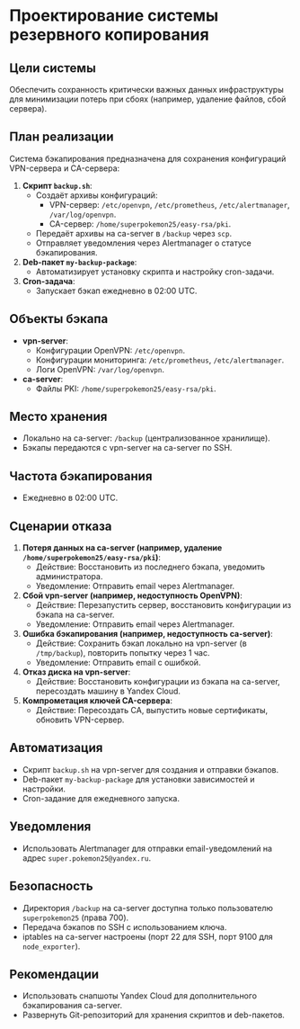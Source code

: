 # Проектирование системы резервного копирования

## Цели системы
Обеспечить сохранность критически важных данных инфраструктуры для минимизации потерь при сбоях (например, удаление файлов, сбой сервера).

## План реализации
Система бэкапирования предназначена для сохранения конфигураций VPN-сервера и CA-сервера:
1. **Скрипт `backup.sh`**:
   - Создаёт архивы конфигураций:
     - VPN-сервер: `/etc/openvpn`, `/etc/prometheus`, `/etc/alertmanager`, `/var/log/openvpn`.
     - CA-сервер: `/home/superpokemon25/easy-rsa/pki`.
   - Передаёт архивы на ca-server в `/backup` через `scp`.
   - Отправляет уведомления через Alertmanager о статусе бэкапирования.
2. **Deb-пакет `my-backup-package`**:
   - Автоматизирует установку скрипта и настройку cron-задачи.
3. **Cron-задача**:
   - Запускает бэкап ежедневно в 02:00 UTC.

## Объекты бэкапа
- **vpn-server**:
  - Конфигурации OpenVPN: `/etc/openvpn`.
  - Конфигурации мониторинга: `/etc/prometheus`, `/etc/alertmanager`.
  - Логи OpenVPN: `/var/log/openvpn`.
- **ca-server**:
  - Файлы PKI: `/home/superpokemon25/easy-rsa/pki`.

## Место хранения
- Локально на ca-server: `/backup` (централизованное хранилище).
- Бэкапы передаются с vpn-server на ca-server по SSH.

## Частота бэкапирования
- Ежедневно в 02:00 UTC.

## Сценарии отказа
1. **Потеря данных на ca-server (например, удаление `/home/superpokemon25/easy-rsa/pki`)**:
   - Действие: Восстановить из последнего бэкапа, уведомить администратора.
   - Уведомление: Отправить email через Alertmanager.
2. **Сбой vpn-server (например, недоступность OpenVPN)**:
   - Действие: Перезапустить сервер, восстановить конфигурации из бэкапа на ca-server.
   - Уведомление: Отправить email через Alertmanager.
3. **Ошибка бэкапирования (например, недоступность ca-server)**:
   - Действие: Сохранить бэкап локально на vpn-server (в `/tmp/backup`), повторить попытку через 1 час.
   - Уведомление: Отправить email с ошибкой.
4. **Отказ диска на vpn-server**:
   - Действие: Восстановить конфигурации из бэкапа на ca-server, пересоздать машину в Yandex Cloud.
5. **Компрометация ключей CA-сервера**:
   - Действие: Пересоздать CA, выпустить новые сертификаты, обновить VPN-сервер.

## Автоматизация
- Скрипт `backup.sh` на vpn-server для создания и отправки бэкапов.
- Deb-пакет `my-backup-package` для установки зависимостей и настройки.
- Cron-задание для ежедневного запуска.

## Уведомления
- Использовать Alertmanager для отправки email-уведомлений на адрес `super.pokemon25@yandex.ru`.

## Безопасность
- Директория `/backup` на ca-server доступна только пользователю `superpokemon25` (права 700).
- Передача бэкапов по SSH с использованием ключа.
- iptables на ca-server настроены (порт 22 для SSH, порт 9100 для `node_exporter`).

## Рекомендации
- Использовать снапшоты Yandex Cloud для дополнительного бэкапирования ca-server.
- Развернуть Git-репозиторий для хранения скриптов и deb-пакетов.
